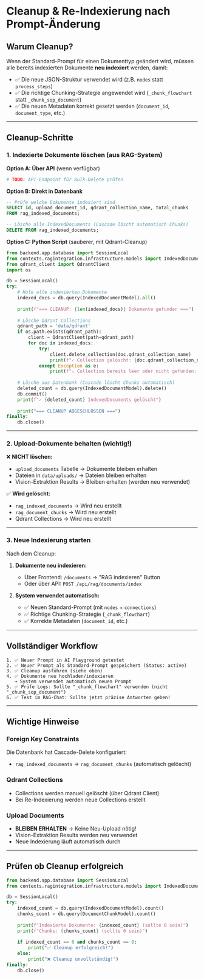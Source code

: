 # Cleanup & Re-Indexierung nach Prompt-Änderung

## Warum Cleanup?

Wenn der Standard-Prompt für einen Dokumenttyp geändert wird, müssen alle bereits indexierten Dokumente **neu indexiert** werden, damit:
- ✅ Die neue JSON-Struktur verwendet wird (z.B. `nodes` statt `process_steps`)
- ✅ Die richtige Chunking-Strategie angewendet wird (`_chunk_flowchart` statt `_chunk_sop_document`)
- ✅ Die neuen Metadaten korrekt gesetzt werden (`document_id`, `document_type`, etc.)

---

## Cleanup-Schritte

### 1. **Indexierte Dokumente löschen** (aus RAG-System)

**Option A: Über API** (wenn verfügbar)
```bash
# TODO: API-Endpoint für Bulk-Delete prüfen
```

**Option B: Direkt in Datenbank**
```sql
-- Prüfe welche Dokumente indexiert sind
SELECT id, upload_document_id, qdrant_collection_name, total_chunks 
FROM rag_indexed_documents;

-- Lösche alle IndexedDocuments (Cascade löscht automatisch Chunks)
DELETE FROM rag_indexed_documents;
```

**Option C: Python Script** (sauberer, mit Qdrant-Cleanup)
```python
from backend.app.database import SessionLocal
from contexts.ragintegration.infrastructure.models import IndexedDocumentModel
from qdrant_client import QdrantClient
import os

db = SessionLocal()
try:
    # Hole alle indexierten Dokumente
    indexed_docs = db.query(IndexedDocumentModel).all()
    
    print(f"=== CLEANUP: {len(indexed_docs)} Dokumente gefunden ===")
    
    # Lösche Qdrant Collections
    qdrant_path = 'data/qdrant'
    if os.path.exists(qdrant_path):
        client = QdrantClient(path=qdrant_path)
        for doc in indexed_docs:
            try:
                client.delete_collection(doc.qdrant_collection_name)
                print(f"✓ Collection gelöscht: {doc.qdrant_collection_name}")
            except Exception as e:
                print(f"⚠ Collection bereits leer oder nicht gefunden: {doc.qdrant_collection_name}")
    
    # Lösche aus Datenbank (Cascade löscht Chunks automatisch)
    deleted_count = db.query(IndexedDocumentModel).delete()
    db.commit()
    print(f"✓ {deleted_count} IndexedDocuments gelöscht")
    
    print("=== CLEANUP ABGESCHLOSSEN ===")
finally:
    db.close()
```

---

### 2. **Upload-Dokumente behalten** (wichtig!)

❌ **NICHT löschen:**
- `upload_documents` Tabelle → Dokumente bleiben erhalten
- Dateien in `data/uploads/` → Dateien bleiben erhalten
- Vision-Extraktion Results → Bleiben erhalten (werden neu verwendet)

✅ **Wird gelöscht:**
- `rag_indexed_documents` → Wird neu erstellt
- `rag_document_chunks` → Wird neu erstellt
- Qdrant Collections → Wird neu erstellt

---

### 3. **Neue Indexierung starten**

Nach dem Cleanup:

1. **Dokumente neu indexieren:**
   - Über Frontend: `/documents` → "RAG indexieren" Button
   - Oder über API: `POST /api/rag/documents/index`

2. **System verwendet automatisch:**
   - ✅ Neuen Standard-Prompt (mit `nodes` + `connections`)
   - ✅ Richtige Chunking-Strategie (`_chunk_flowchart`)
   - ✅ Korrekte Metadaten (`document_id`, etc.)

---

## Vollständiger Workflow

```
1. ✅ Neuer Prompt in AI Playground getestet
2. ✅ Neuer Prompt als Standard-Prompt gespeichert (Status: active)
3. ✅ Cleanup ausführen (siehe oben)
4. ✅ Dokumente neu hochladen/indexieren
   → System verwendet automatisch neuen Prompt
5. ✅ Prüfe Logs: Sollte "_chunk_flowchart" verwenden (nicht "_chunk_sop_document")
6. ✅ Test im RAG-Chat: Sollte jetzt präzise Antworten geben!
```

---

## Wichtige Hinweise

### Foreign Key Constraints
Die Datenbank hat Cascade-Delete konfiguriert:
- `rag_indexed_documents` → `rag_document_chunks` (automatisch gelöscht)

### Qdrant Collections
- Collections werden manuell gelöscht (über Qdrant Client)
- Bei Re-Indexierung werden neue Collections erstellt

### Upload Documents
- **BLEIBEN ERHALTEN** → Keine Neu-Upload nötig!
- Vision-Extraktion Results werden neu verwendet
- Neue Indexierung läuft automatisch durch

---

## Prüfen ob Cleanup erfolgreich

```python
from backend.app.database import SessionLocal
from contexts.ragintegration.infrastructure.models import IndexedDocumentModel, DocumentChunkModel

db = SessionLocal()
try:
    indexed_count = db.query(IndexedDocumentModel).count()
    chunks_count = db.query(DocumentChunkModel).count()
    
    print(f"Indexierte Dokumente: {indexed_count} (sollte 0 sein)")
    print(f"Chunks: {chunks_count} (sollte 0 sein)")
    
    if indexed_count == 0 and chunks_count == 0:
        print("✅ Cleanup erfolgreich!")
    else:
        print("❌ Cleanup unvollständig!")
finally:
    db.close()
```

